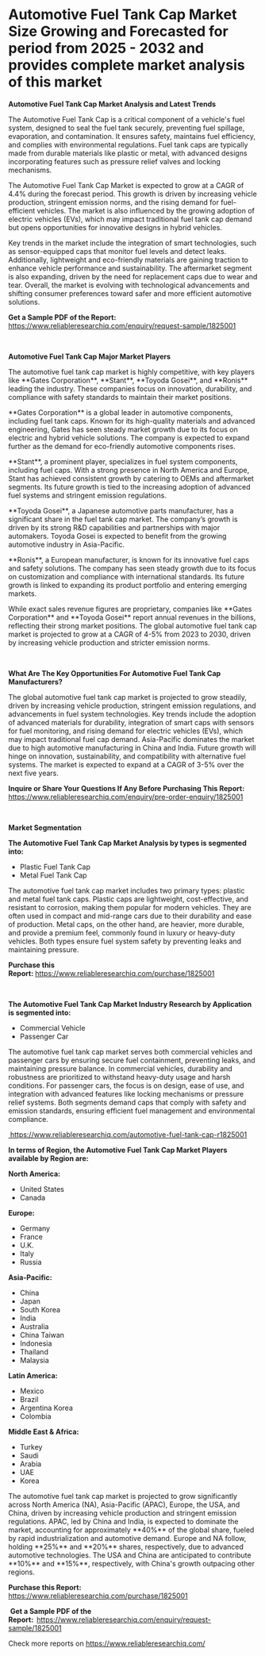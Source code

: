 <p><h1>Automotive Fuel Tank Cap Market Size Growing and Forecasted for period from 2025 - 2032 and provides complete market analysis of this market</h1></p><p><strong>Automotive Fuel Tank Cap Market Analysis and Latest Trends</strong></p>
<p><p>The Automotive Fuel Tank Cap is a critical component of a vehicle's fuel system, designed to seal the fuel tank securely, preventing fuel spillage, evaporation, and contamination. It ensures safety, maintains fuel efficiency, and complies with environmental regulations. Fuel tank caps are typically made from durable materials like plastic or metal, with advanced designs incorporating features such as pressure relief valves and locking mechanisms.</p><p>The Automotive Fuel Tank Cap Market is expected to grow at a CAGR of 4.4% during the forecast period. This growth is driven by increasing vehicle production, stringent emission norms, and the rising demand for fuel-efficient vehicles. The market is also influenced by the growing adoption of electric vehicles (EVs), which may impact traditional fuel tank cap demand but opens opportunities for innovative designs in hybrid vehicles.</p><p>Key trends in the market include the integration of smart technologies, such as sensor-equipped caps that monitor fuel levels and detect leaks. Additionally, lightweight and eco-friendly materials are gaining traction to enhance vehicle performance and sustainability. The aftermarket segment is also expanding, driven by the need for replacement caps due to wear and tear. Overall, the market is evolving with technological advancements and shifting consumer preferences toward safer and more efficient automotive solutions.</p></p>
<p><strong>Get a Sample PDF of the Report:&nbsp;</strong> <a href="https://www.reliableresearchiq.com/enquiry/request-sample/1825001?utm_campaign=1123&utm_medium=2&utm_source=Github&utm_content=ia&utm_term=23012025&utm_id=automotive-fuel-tank-cap">https://www.reliableresearchiq.com/enquiry/request-sample/1825001</a></p>
<p>&nbsp;</p>
<p><strong>Automotive Fuel Tank Cap Major Market Players</strong></p>
<p><p>The automotive fuel tank cap market is highly competitive, with key players like **Gates Corporation**, **Stant**, **Toyoda Gosei**, and **Ronis** leading the industry. These companies focus on innovation, durability, and compliance with safety standards to maintain their market positions.</p><p>**Gates Corporation** is a global leader in automotive components, including fuel tank caps. Known for its high-quality materials and advanced engineering, Gates has seen steady market growth due to its focus on electric and hybrid vehicle solutions. The company is expected to expand further as the demand for eco-friendly automotive components rises.</p><p>**Stant**, a prominent player, specializes in fuel system components, including fuel caps. With a strong presence in North America and Europe, Stant has achieved consistent growth by catering to OEMs and aftermarket segments. Its future growth is tied to the increasing adoption of advanced fuel systems and stringent emission regulations.</p><p>**Toyoda Gosei**, a Japanese automotive parts manufacturer, has a significant share in the fuel tank cap market. The company’s growth is driven by its strong R&D capabilities and partnerships with major automakers. Toyoda Gosei is expected to benefit from the growing automotive industry in Asia-Pacific.</p><p>**Ronis**, a European manufacturer, is known for its innovative fuel caps and safety solutions. The company has seen steady growth due to its focus on customization and compliance with international standards. Its future growth is linked to expanding its product portfolio and entering emerging markets.</p><p>While exact sales revenue figures are proprietary, companies like **Gates Corporation** and **Toyoda Gosei** report annual revenues in the billions, reflecting their strong market positions. The global automotive fuel tank cap market is projected to grow at a CAGR of 4-5% from 2023 to 2030, driven by increasing vehicle production and stricter emission norms.</p></p>
<p>&nbsp;</p>
<p><strong>What Are The Key Opportunities For Automotive Fuel Tank Cap Manufacturers?</strong></p>
<p><p>The global automotive fuel tank cap market is projected to grow steadily, driven by increasing vehicle production, stringent emission regulations, and advancements in fuel system technologies. Key trends include the adoption of advanced materials for durability, integration of smart caps with sensors for fuel monitoring, and rising demand for electric vehicles (EVs), which may impact traditional fuel cap demand. Asia-Pacific dominates the market due to high automotive manufacturing in China and India. Future growth will hinge on innovation, sustainability, and compatibility with alternative fuel systems. The market is expected to expand at a CAGR of 3-5% over the next five years.</p></p>
<p><strong>Inquire or Share Your Questions If Any Before Purchasing This Report:</strong> <a href="https://www.reliableresearchiq.com/enquiry/pre-order-enquiry/1825001?utm_campaign=1123&utm_medium=2&utm_source=Github&utm_content=ia&utm_term=23012025&utm_id=automotive-fuel-tank-cap">https://www.reliableresearchiq.com/enquiry/pre-order-enquiry/1825001</a></p>
<p>&nbsp;</p>
<p><strong>Market Segmentation</strong></p>
<p><strong>The Automotive Fuel Tank Cap Market Analysis by types is segmented into:</strong></p>
<p><ul><li>Plastic Fuel Tank Cap</li><li>Metal Fuel Tank Cap</li></ul></p>
<p><p>The automotive fuel tank cap market includes two primary types: plastic and metal fuel tank caps. Plastic caps are lightweight, cost-effective, and resistant to corrosion, making them popular for modern vehicles. They are often used in compact and mid-range cars due to their durability and ease of production. Metal caps, on the other hand, are heavier, more durable, and provide a premium feel, commonly found in luxury or heavy-duty vehicles. Both types ensure fuel system safety by preventing leaks and maintaining pressure.</p></p>
<p><strong>Purchase this Report:&nbsp;</strong><a href="https://www.reliableresearchiq.com/purchase/1825001?utm_campaign=1123&utm_medium=2&utm_source=Github&utm_content=ia&utm_term=23012025&utm_id=automotive-fuel-tank-cap">https://www.reliableresearchiq.com/purchase/1825001</a></p>
<p>&nbsp;</p>
<p><strong>The Automotive Fuel Tank Cap Market Industry Research by Application is segmented into:</strong></p>
<p><ul><li>Commercial Vehicle</li><li>Passenger Car</li></ul></p>
<p><p>The automotive fuel tank cap market serves both commercial vehicles and passenger cars by ensuring secure fuel containment, preventing leaks, and maintaining pressure balance. In commercial vehicles, durability and robustness are prioritized to withstand heavy-duty usage and harsh conditions. For passenger cars, the focus is on design, ease of use, and integration with advanced features like locking mechanisms or pressure relief systems. Both segments demand caps that comply with safety and emission standards, ensuring efficient fuel management and environmental compliance.</p></p>
<p><a href="https://www.reliableresearchiq.com/automotive-fuel-tank-cap-r1825001?utm_campaign=1123&utm_medium=2&utm_source=Github&utm_content=ia&utm_term=23012025&utm_id=automotive-fuel-tank-cap">&nbsp;https://www.reliableresearchiq.com/automotive-fuel-tank-cap-r1825001</a></p>
<p><strong>In terms of Region, the Automotive Fuel Tank Cap Market Players available by Region are:</strong></p>
<p>
    <p> <strong> North America: </strong>
        <ul>
            <li>United States</li>
            <li>Canada</li>
        </ul>
        </p> 
    <p> <strong> Europe: </strong>
        <ul>
            <li>Germany</li>
            <li>France</li>
            <li>U.K.</li>
            <li>Italy</li>
            <li>Russia</li>
        </ul>
        </p> 
    <p> <strong> Asia-Pacific: </strong>
        <ul>
            <li>China</li>
            <li>Japan</li>
            <li>South Korea</li>
            <li>India</li>
            <li>Australia</li>
            <li>China Taiwan</li>
            <li>Indonesia</li>
            <li>Thailand</li>
            <li>Malaysia</li>
        </ul>
        </p> 
    <p> <strong> Latin America: </strong>
        <ul>
            <li>Mexico</li>
            <li>Brazil</li>
            <li>Argentina Korea</li>
            <li>Colombia</li>
        </ul>
        </p> 
    <p> <strong> Middle East & Africa: </strong>
        <ul>
            <li>Turkey</li>
            <li>Saudi</li>
            <li>Arabia</li>
            <li>UAE</li>
            <li>Korea</li>
        </ul>
    </p>
    </p>
<p><p>The automotive fuel tank cap market is projected to grow significantly across North America (NA), Asia-Pacific (APAC), Europe, the USA, and China, driven by increasing vehicle production and stringent emission regulations. APAC, led by China and India, is expected to dominate the market, accounting for approximately **40%** of the global share, fueled by rapid industrialization and automotive demand. Europe and NA follow, holding **25%** and **20%** shares, respectively, due to advanced automotive technologies. The USA and China are anticipated to contribute **10%** and **15%**, respectively, with China's growth outpacing other regions.</p></p>
<p><strong>Purchase this Report: </strong><a href="https://www.reliableresearchiq.com/purchase/1825001?utm_campaign=1123&utm_medium=2&utm_source=Github&utm_content=ia&utm_term=23012025&utm_id=automotive-fuel-tank-cap">https://www.reliableresearchiq.com/purchase/1825001</a></p>
<p>&nbsp;<strong>Get a Sample PDF of the Report:&nbsp;&nbsp;</strong><a href="https://www.reliableresearchiq.com/enquiry/request-sample/1825001?utm_campaign=1123&utm_medium=2&utm_source=Github&utm_content=ia&utm_term=23012025&utm_id=automotive-fuel-tank-cap">https://www.reliableresearchiq.com/enquiry/request-sample/1825001</a></p>
<p><strong></strong></p>
<p>Check more reports on <a href="https://www.reliableresearchiq.com/?utm_campaign=1123&utm_medium=2&utm_source=Github&utm_content=ia&utm_term=23012025&utm_id=automotive-fuel-tank-cap">https://www.reliableresearchiq.com/</a></p>